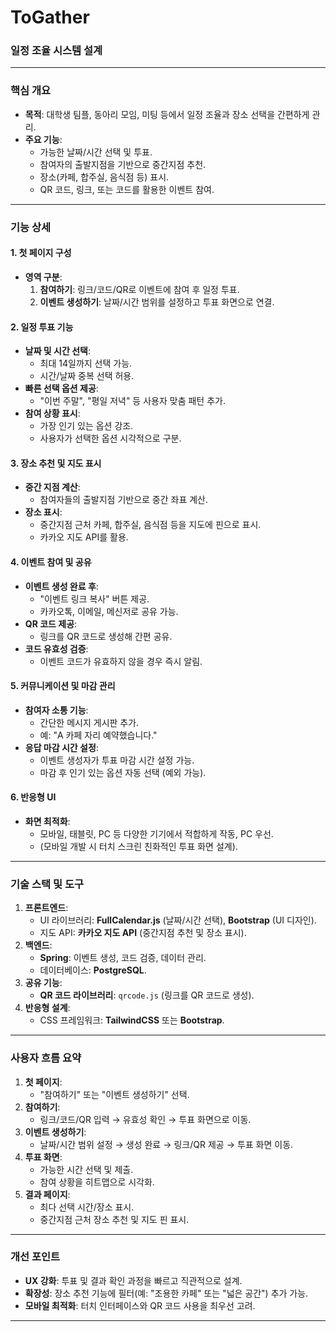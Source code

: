 # ToGather

### **일정 조율 시스템 설계**

---

### **핵심 개요**
- **목적**: 대학생 팀플, 동아리 모임, 미팅 등에서 일정 조율과 장소 선택을 간편하게 관리.
- **주요 기능**:
  - 가능한 날짜/시간 선택 및 투표.
  - 참여자의 출발지점을 기반으로 중간지점 추천.
  - 장소(카페, 합주실, 음식점 등) 표시.
  - QR 코드, 링크, 또는 코드를 활용한 이벤트 참여.

---

### **기능 상세**

#### **1. 첫 페이지 구성**
- **영역 구분**: 
  1. **참여하기**: 링크/코드/QR로 이벤트에 참여 후 일정 투표.
  2. **이벤트 생성하기**: 날짜/시간 범위를 설정하고 투표 화면으로 연결.
  
#### **2. 일정 투표 기능**
- **날짜 및 시간 선택**:
  - 최대 14일까지 선택 가능.
  - 시간/날짜 중복 선택 허용.
- **빠른 선택 옵션 제공**:
  - "이번 주말", "평일 저녁" 등 사용자 맞춤 패턴 추가.
- **참여 상황 표시**:
  - 가장 인기 있는 옵션 강조.
  - 사용자가 선택한 옵션 시각적으로 구분.

#### **3. 장소 추천 및 지도 표시**
- **중간 지점 계산**:
  - 참여자들의 출발지점 기반으로 중간 좌표 계산.
- **장소 표시**:
  - 중간지점 근처 카페, 합주실, 음식점 등을 지도에 핀으로 표시.
  - 카카오 지도 API를 활용.

#### **4. 이벤트 참여 및 공유**
- **이벤트 생성 완료 후**:
  - "이벤트 링크 복사" 버튼 제공.
  - 카카오톡, 이메일, 메신저로 공유 가능.
- **QR 코드 제공**:
  - 링크를 QR 코드로 생성해 간편 공유.
- **코드 유효성 검증**:
  - 이벤트 코드가 유효하지 않을 경우 즉시 알림.

#### **5. 커뮤니케이션 및 마감 관리**
- **참여자 소통 기능**:
  - 간단한 메시지 게시판 추가.
  - 예: "A 카페 자리 예약했습니다."
- **응답 마감 시간 설정**:
  - 이벤트 생성자가 투표 마감 시간 설정 가능.
  - 마감 후 인기 있는 옵션 자동 선택 (예외 가능).

#### **6. 반응형 UI**
- **화면 최적화**:
  - 모바일, 태블릿, PC 등 다양한 기기에서 적합하게 작동, PC 우선.
  - (모바일 개발 시 터치 스크린 친화적인 투표 화면 설계).

---

### **기술 스택 및 도구**
1. **프론트엔드**:
   - UI 라이브러리: **FullCalendar.js** (날짜/시간 선택), **Bootstrap** (UI 디자인).
   - 지도 API: **카카오 지도 API** (중간지점 추천 및 장소 표시).
2. **백엔드**:
   - **Spring**: 이벤트 생성, 코드 검증, 데이터 관리.
   - 데이터베이스: **PostgreSQL**.
3. **공유 기능**:
   - **QR 코드 라이브러리**: `qrcode.js` (링크를 QR 코드로 생성).
4. **반응형 설계**:
   - CSS 프레임워크: **TailwindCSS** 또는 **Bootstrap**.

---

### **사용자 흐름 요약**
1. **첫 페이지**:
   - "참여하기" 또는 "이벤트 생성하기" 선택.
2. **참여하기**:
   - 링크/코드/QR 입력 → 유효성 확인 → 투표 화면으로 이동.
3. **이벤트 생성하기**:
   - 날짜/시간 범위 설정 → 생성 완료 → 링크/QR 제공 → 투표 화면 이동.
4. **투표 화면**:
   - 가능한 시간 선택 및 제출.
   - 참여 상황을 히트맵으로 시각화.
5. **결과 페이지**:
   - 최다 선택 시간/장소 표시.
   - 중간지점 근처 장소 추천 및 지도 핀 표시.

---

### **개선 포인트**
- **UX 강화**: 투표 및 결과 확인 과정을 빠르고 직관적으로 설계.
- **확장성**: 장소 추천 기능에 필터(예: "조용한 카페" 또는 "넓은 공간") 추가 가능.
- **모바일 최적화**: 터치 인터페이스와 QR 코드 사용을 최우선 고려.

---
